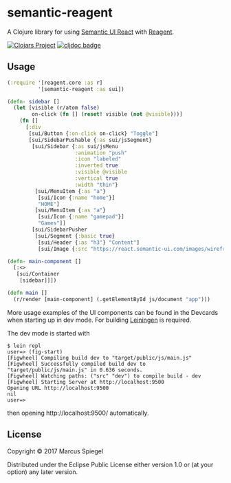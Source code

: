 # semantic-reagent

A Clojure library for using [Semantic UI React](http://react.semantic-ui.com) with [Reagent](http://reagent-project.github.io/).

[![Clojars Project](https://img.shields.io/clojars/v/malesch/semantic-reagent.svg)](https://clojars.org/malesch/semantic-reagent)
[![cljdoc badge](https://cljdoc.org/badge/malesch/semantic-reagent)](https://cljdoc.org/d/malesch/semantic-reagent/CURRENT)


## Usage

```clojure
(:require '[reagent.core :as r]
          '[semantic-reagent :as sui])

(defn- sidebar []
  (let [visible (r/atom false)
        on-click (fn [] (reset! visible (not @visible)))]
    (fn []
      [:div
       [sui/Button {:on-click on-click} "Toggle"]
       [sui/SidebarPushable {:as sui/jsSegment}
        [sui/Sidebar {:as sui/jsMenu
                      :animation "push"
                      :icon "labeled"
                      :inverted true
                      :visible @visible
                      :vertical true
                      :width "thin"}
         [sui/MenuItem {:as "a"}
          [sui/Icon {:name "home"}]
          "HOME"]
         [sui/MenuItem {:as "a"}
          [sui/Icon {:name "gamepad"}]
          "Games"]]
        [sui/SidebarPusher
         [sui/Segment {:basic true}
          [sui/Header {:as "h3"} "Content"]
          [sui/Image {:src "https://react.semantic-ui.com/images/wireframe/paragraph.png"}]]]]])))

(defn- main-component []
  [:<>
   [sui/Container
    [sidebar]]])

(defn main []
  (r/render [main-component] (.getElementById js/document "app")))
```

More usage examples of the UI components can be found in the Devcards when starting up in dev mode.
For building [Leiningen](https://leiningen.org) is required.

The dev mode is started with

```
$ lein repl
user=> (fig-start)
[Figwheel] Compiling build dev to "target/public/js/main.js"
[Figwheel] Successfully compiled build dev to "target/public/js/main.js" in 0.636 seconds.
[Figwheel] Watching paths: ("src" "dev") to compile build - dev
[Figwheel] Starting Server at http://localhost:9500
Opening URL http://localhost:9500
nil
user=>
```

then opening http://localhost:9500/ automatically.

## License

Copyright © 2017 Marcus Spiegel

Distributed under the Eclipse Public License either version 1.0 or (at
your option) any later version.
